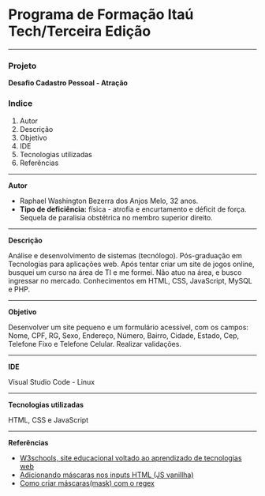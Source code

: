 <h1 sytle="font-size:16px;text-align:center;padding:3px;background-color:#ccc;border-radius:3px;color:#111;">Programa de Formação Itaú Tech/Terceira Edição</h1>

<hr sytle="1px solid #ccc;">

<h3>Projeto</h3>

**Desafio Cadastro Pessoal - Atração**

<h3>Indice</h3>

1. Autor
2. Descrição
3. Objetivo
4. IDE
5. Tecnologias utilizadas
6. Referências

<hr sytle="1px solid #ccc;">

**Autor**

* Raphael Washington Bezerra dos Anjos Melo, 32 anos.
* **Tipo de deficiência:** física - atrofia e encurtamento e déficit de força. Sequela de paralisia obstétrica no membro superior direito.

<hr style="1px solid #ccc;">

**Descrição**

Análise e desenvolvimento de sistemas (tecnólogo). Pós-graduação em Tecnologias para aplicações web. Após tentar criar um site de jogos online, busquei um curso na área de TI e me formei.  Não atuo na área, e busco ingressar no mercado.  Conhecimentos em HTML, CSS, JavaScript, MySQL e PHP.

<hr style="1px solid #ccc;">

**Objetivo**

Desenvolver um site pequeno e um formulário acessível, com os campos: Nome, CPF, RG, Sexo, Endereço, Número, Bairro, Cidade, Estado, Cep, Telefone Fixo e Telefone Celular. Realizar validações.

<hr style="1px solid #ccc;">

**IDE**


Visual Studio Code - Linux

<hr style="1px solid #ccc;">

**Tecnologias utilizadas**

HTML, CSS e JavaScript

<hr style="1px solid #ccc;">

**Referências**

* <a href="https://www.w3schools.com/css/default.asp">W3schools, site educacional voltado ao aprendizado de tecnologias web</a>
* <a href="https://dev.to/laurolyra/adicionando-mascaras-nos-inputs-html-js-vanilla-5f1l">Adicionando máscaras nos inputs HTML (JS vanillha)</a>
* <a href="https://valchan.com.br/mask-input/">Como criar máscaras(mask) com o regex</a>
